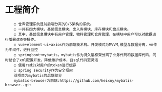 # 工程简介
		○ 仓库管理系统是前后端分离的B/S架构的系统。
		○ 一共有四大模块，基础信息模块、出入库模块、库存模块和盘点模块。
		○ 其中，基础信息模块中有用户管理、物料管理和仓库管理，在模块中用户可以对数据进行增删改查等操作。
		○ vue+element-ui+axios作为前端技术栈。开发模式为MVVM,模型与数据分离，vm作为中间件，进行监控
		○ springboot+mybatis，mybatis作为持久层框架分离了业务代码和数据库代码，同时结合了xml配置开发，降低维护成本，且sql代码更灵活
		○ 使用redis对用户的token进行缓存
		○ spring security作为安全框架
		该项目为mybatis的后端部分
  		mybatis-browser为前端:https://github.com/heixny/mybatis-browser-.git




